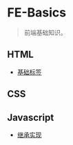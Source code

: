 # FE-Basics

> 前端基础知识。


## HTML

- [基础标签](/html/base-tag.html)

## CSS

## Javascript

- [继承实现](/js/extend.js)